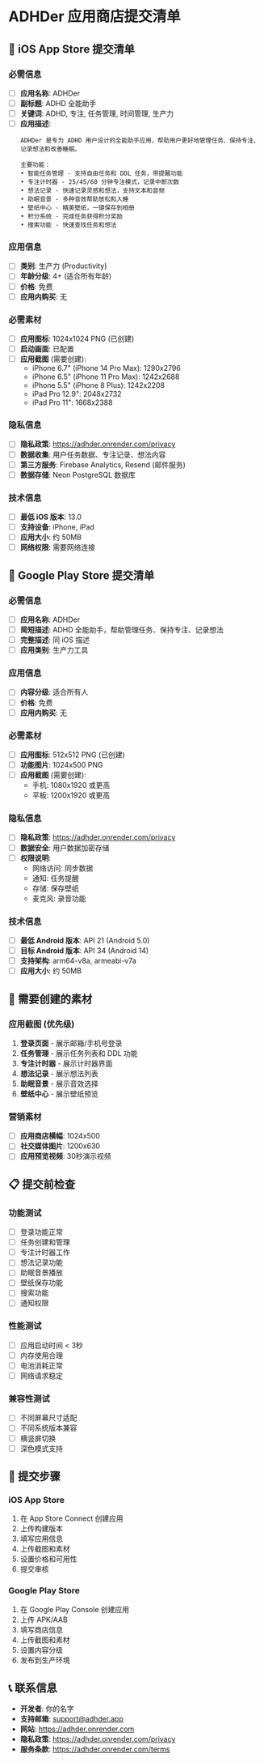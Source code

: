 # ADHDer 应用商店提交清单

## 📱 iOS App Store 提交清单

### 必需信息
- [ ] **应用名称**: ADHDer
- [ ] **副标题**: ADHD 全能助手
- [ ] **关键词**: ADHD, 专注, 任务管理, 时间管理, 生产力
- [ ] **应用描述**: 
  ```
  ADHDer 是专为 ADHD 用户设计的全能助手应用，帮助用户更好地管理任务、保持专注、记录想法和改善睡眠。
  
  主要功能：
  • 智能任务管理 - 支持自由任务和 DDL 任务，带提醒功能
  • 专注计时器 - 25/45/60 分钟专注模式，记录中断次数
  • 想法记录 - 快速记录灵感和想法，支持文本和音频
  • 助眠音景 - 多种音效帮助放松和入睡
  • 壁纸中心 - 精美壁纸，一键保存到相册
  • 积分系统 - 完成任务获得积分奖励
  • 搜索功能 - 快速查找任务和想法
  ```

### 应用信息
- [ ] **类别**: 生产力 (Productivity)
- [ ] **年龄分级**: 4+ (适合所有年龄)
- [ ] **价格**: 免费
- [ ] **应用内购买**: 无

### 必需素材
- [ ] **应用图标**: 1024x1024 PNG (已创建)
- [ ] **启动画面**: 已配置
- [ ] **应用截图** (需要创建):
  - iPhone 6.7" (iPhone 14 Pro Max): 1290x2796
  - iPhone 6.5" (iPhone 11 Pro Max): 1242x2688
  - iPhone 5.5" (iPhone 8 Plus): 1242x2208
  - iPad Pro 12.9": 2048x2732
  - iPad Pro 11": 1668x2388

### 隐私信息
- [ ] **隐私政策**: https://adhder.onrender.com/privacy
- [ ] **数据收集**: 用户任务数据、专注记录、想法内容
- [ ] **第三方服务**: Firebase Analytics, Resend (邮件服务)
- [ ] **数据存储**: Neon PostgreSQL 数据库

### 技术信息
- [ ] **最低 iOS 版本**: 13.0
- [ ] **支持设备**: iPhone, iPad
- [ ] **应用大小**: 约 50MB
- [ ] **网络权限**: 需要网络连接

## 🤖 Google Play Store 提交清单

### 必需信息
- [ ] **应用名称**: ADHDer
- [ ] **简短描述**: ADHD 全能助手，帮助管理任务、保持专注、记录想法
- [ ] **完整描述**: 同 iOS 描述
- [ ] **应用类别**: 生产力工具

### 应用信息
- [ ] **内容分级**: 适合所有人
- [ ] **价格**: 免费
- [ ] **应用内购买**: 无

### 必需素材
- [ ] **应用图标**: 512x512 PNG (已创建)
- [ ] **功能图片**: 1024x500 PNG
- [ ] **应用截图** (需要创建):
  - 手机: 1080x1920 或更高
  - 平板: 1200x1920 或更高

### 隐私信息
- [ ] **隐私政策**: https://adhder.onrender.com/privacy
- [ ] **数据安全**: 用户数据加密存储
- [ ] **权限说明**: 
  - 网络访问: 同步数据
  - 通知: 任务提醒
  - 存储: 保存壁纸
  - 麦克风: 录音功能

### 技术信息
- [ ] **最低 Android 版本**: API 21 (Android 5.0)
- [ ] **目标 Android 版本**: API 34 (Android 14)
- [ ] **支持架构**: arm64-v8a, armeabi-v7a
- [ ] **应用大小**: 约 50MB

## 🎨 需要创建的素材

### 应用截图 (优先级)
1. **登录页面** - 展示邮箱/手机号登录
2. **任务管理** - 展示任务列表和 DDL 功能
3. **专注计时器** - 展示计时器界面
4. **想法记录** - 展示想法列表
5. **助眠音景** - 展示音效选择
6. **壁纸中心** - 展示壁纸预览

### 营销素材
- [ ] **应用商店横幅**: 1024x500
- [ ] **社交媒体图片**: 1200x630
- [ ] **应用预览视频**: 30秒演示视频

## 📋 提交前检查

### 功能测试
- [ ] 登录功能正常
- [ ] 任务创建和管理
- [ ] 专注计时器工作
- [ ] 想法记录功能
- [ ] 助眠音景播放
- [ ] 壁纸保存功能
- [ ] 搜索功能
- [ ] 通知权限

### 性能测试
- [ ] 应用启动时间 < 3秒
- [ ] 内存使用合理
- [ ] 电池消耗正常
- [ ] 网络请求稳定

### 兼容性测试
- [ ] 不同屏幕尺寸适配
- [ ] 不同系统版本兼容
- [ ] 横竖屏切换
- [ ] 深色模式支持

## 🚀 提交步骤

### iOS App Store
1. 在 App Store Connect 创建应用
2. 上传构建版本
3. 填写应用信息
4. 上传截图和素材
5. 设置价格和可用性
6. 提交审核

### Google Play Store
1. 在 Google Play Console 创建应用
2. 上传 APK/AAB
3. 填写商店信息
4. 上传截图和素材
5. 设置内容分级
6. 发布到生产环境

## 📞 联系信息
- **开发者**: 你的名字
- **支持邮箱**: support@adhder.app
- **网站**: https://adhder.onrender.com
- **隐私政策**: https://adhder.onrender.com/privacy
- **服务条款**: https://adhder.onrender.com/terms
